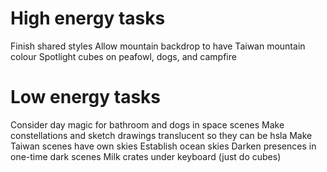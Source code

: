 # High energy tasks
Finish shared styles
Allow mountain backdrop to have Taiwan mountain colour
Spotlight cubes on peafowl, dogs, and campfire

# Low energy tasks
Consider day magic for bathroom and dogs in space scenes
Make constellations and sketch drawings translucent so they can be hsla
Make Taiwan scenes have own skies
Establish ocean skies
Darken presences in one-time dark scenes
Milk crates under keyboard (just do cubes)
